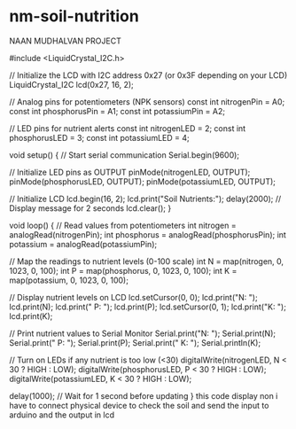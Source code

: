 # nm-soil-nutrition
NAAN MUDHALVAN PROJECT

\#include \<LiquidCrystal\_I2C.h>

// Initialize the LCD with I2C address 0x27 (or 0x3F depending on your LCD)
LiquidCrystal\_I2C lcd(0x27, 16, 2);

// Analog pins for potentiometers (NPK sensors)
const int nitrogenPin = A0;
const int phosphorusPin = A1;
const int potassiumPin = A2;

// LED pins for nutrient alerts
const int nitrogenLED = 2;
const int phosphorusLED = 3;
const int potassiumLED = 4;

void setup() {
// Start serial communication
Serial.begin(9600);

// Initialize LED pins as OUTPUT
pinMode(nitrogenLED, OUTPUT);
pinMode(phosphorusLED, OUTPUT);
pinMode(potassiumLED, OUTPUT);

// Initialize LCD
lcd.begin(16, 2);
lcd.print("Soil Nutrients:");
delay(2000);  // Display message for 2 seconds
lcd.clear();
}

void loop() {
// Read values from potentiometers
int nitrogen = analogRead(nitrogenPin);
int phosphorus = analogRead(phosphorusPin);
int potassium = analogRead(potassiumPin);

// Map the readings to nutrient levels (0-100 scale)
int N = map(nitrogen, 0, 1023, 0, 100);
int P = map(phosphorus, 0, 1023, 0, 100);
int K = map(potassium, 0, 1023, 0, 100);

// Display nutrient levels on LCD
lcd.setCursor(0, 0);
lcd.print("N: ");
lcd.print(N);
lcd.print(" P: ");
lcd.print(P);
lcd.setCursor(0, 1);
lcd.print("K: ");
lcd.print(K);

// Print nutrient values to Serial Monitor
Serial.print("N: "); Serial.print(N); Serial.print(" P: "); Serial.print(P); Serial.print(" K: "); Serial.println(K);

// Turn on LEDs if any nutrient is too low (<30)
digitalWrite(nitrogenLED, N < 30 ? HIGH : LOW);
digitalWrite(phosphorusLED, P < 30 ? HIGH : LOW);
digitalWrite(potassiumLED, K < 30 ? HIGH : LOW);

delay(1000);  // Wait for 1 second before updating
}  this code display non i have to connect physical device to check the soil and send the input to arduino and the output in lcd

